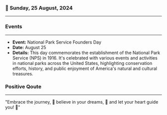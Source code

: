 ### 📅 Sunday, 25 August, 2024
------
### Events
------
- **Event:** National Park Service Founders Day
- **Date:** August 25
- **Details:** This day commemorates the establishment of the National Park Service (NPS) in 1916. It's celebrated with various events and activities in national parks across the United States, highlighting conservation efforts, history, and public enjoyment of America's natural and cultural treasures.
### Positive Qoute
------
"Embrace the journey, 🌄 believe in your dreams, 🌟 and let your heart guide you! 💖"
